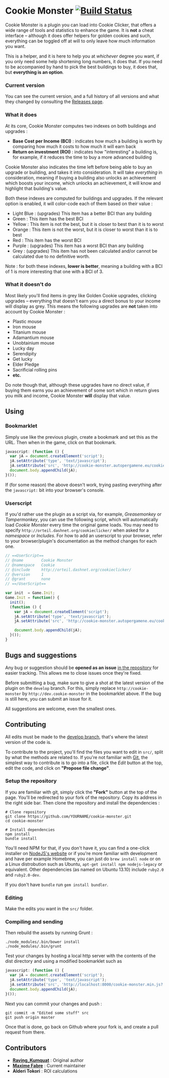 # Cookie Monster [![Build Status](https://travis-ci.org/Anahkiasen/cookie-monster.png?branch=master)](https://travis-ci.org/Anahkiasen/cookie-monster)

Cookie Monster is a plugin you can load into Cookie Clicker, that offers a wide range of tools and statistics to enhance the game.
It is **not** a cheat interface – although it does offer helpers for golden cookies and such, everything can be toggled off at will to only leave how much information you want.

This is a helper, and it is here to help you at _whichever_ degree you want, if you only need some help shortening long numbers, it does that. If you need to be accompanied
by hand to pick the best buildings to buy, it does that, but **everything is an option**.

### Current version

You can see the current version, and a full history of all versions and what they changed by consulting the [Releases page](https://github.com/Anahkiasen/cookie-monster/releases).

### What it does

At its core, Cookie Monster computes two indexes on both buildings and upgrades :

* **Base Cost per Income (BCI)** : indicates how much a building is worth by comparing how much it costs to how much it will earn back
* **Return on investment (ROI)** : indicates how "interesting" a building is, for example, if it reduces the time to buy a more advanced building

Cookie Monster also indicates the time left before being able to buy an upgrade or building, and takes it into consideration. It will take *everything* in consideration, meaning if buying a building also unlocks an achievement which boosts your income, which unlocks an achievement, it will know and highlight that building's value.

Both these indexes are computed for buildings and upgrades. If the relevant option is enabled, it will color-code each of them based on their value :

* Light Blue : (upgrades) This item has a better BCI than any building
* Green      : This item has the best BCI
* Yellow     : This item is not the best, but it is closer to best than it is to worst
* Orange     : This item is not the worst, but it is closer to worst than it is to best
* Red        : This item has the worst BCI
* Purple     : (upgrades) This item has a worst BCI than any building
* Grey       : (upgrades) This item has not been calculated and/or cannot be calculated due to no definitive worth.

Note : for both these indexes, **lower is better**, meaning a building with a BCI of 1 is more interesting that one with a BCI of 3.

### What it doesn't do

Most likely you'll find items in grey like Golden Cookie upgrades, clicking upgrades – everything that doesn't earn you a direct bonus to your income will display as grey.
This means the following upgrades are **not** taken into account by Cookie Monster :

* Plastic mouse
* Iron mouse
* Titanium mouse
* Adamantium mouse
* Unobtainium mouse
* Lucky day
* Serendipity
* Get lucky
* Elder Pledge
* Sacrificial rolling pins
* **etc.**

Do note though that, although these upgrades have no direct value, if buying them earns you an achievement of some sort which in return gives you milk and income, Cookie Monster **will** display that value.

## Using

### Bookmarklet

Simply use like the previous plugin, create a bookmark and set this as the URL. Then when in the game, click on that bookmark.

```js
javascript: (function () {
  var jA = document.createElement('script');
  jA.setAttribute('type', 'text/javascript');
  jA.setAttribute('src', 'http://cookie-monster.autopergamene.eu/cookie-monster.min.js?' + new Date().getTime());
  document.body.appendChild(jA);
}());
```

If (for some reason) the above doesn't work, trying pasting everything after the `javascript:` bit into your browser's console.

### Userscript

If you'd rather use the plugin as a script via, for example, _Greasemonkey_ or _Tampermonkey_, you can use the following script, which will automatically load _Cookie Monster_ every time the original game loads.
You may need to specify `http://orteil.dashnet.org/cookieclicker/` when asked for a _namespace_ or _Includes_. For how to add an userscript to your browser, refer to your browser/plugin's documentation as the method changes for each one.

```js
// ==UserScript==
// @name        Cookie Monster
// @namespace   Cookie
// @include     http://orteil.dashnet.org/cookieclicker/
// @version     1
// @grant       none
// ==/UserScript==

var init  = Game.Init;
Game.Init = function() {
  init();
  (function () {
    var jA = document.createElement('script');
    jA.setAttribute('type', 'text/javascript');
    jA.setAttribute('src', 'http://cookie-monster.autopergamene.eu/cookie-monster.min.js?' + new Date().getTime());

    document.body.appendChild(jA);
  }());
}
```

## Bugs and suggestions

Any bug or suggestion should be **opened as an issue** [in the repository](https://github.com/Anahkiasen/cookie-monster/issues) for easier tracking. This allows me to close issues once they're fixed.

Before submitting a bug, make sure to give a shot at the latest version of the plugin on the `develop` branch. For this, simply replace `http://cookie-monster` by `http://dev.cookie-monster` in the bookmarklet above.
If the bug is still here, you can submit an issue for it.

All suggestions are welcome, even the smallest ones.

## Contributing

All edits must be made to the [develop branch](https://github.com/Anahkiasen/cookie-monster/tree/develop), that's where the latest version of the code is.

To contribute to the project, you'll find the files you want to edit in `src/`, split by what the methods are related to. If you're not familiar with [Git](http://git-scm.com/), the simplest way to contribute is to go into a file, click the _Edit_ button at the top, edit the code, and click on **"Propose file change"**.

### Setup the repository

If you are familiar with git, simply click the **"Fork"** button at the top of the page. You'll be redirected to your fork of the repository. Copy its address in the right side bar. Then clone the repository and install the dependencies :

    # Clone repository
    git clone https://github.com/YOURNAME/cookie-monster.git
    cd cookie-monster

    # Install dependencies
    npm install
    bundle install

You'll need NPM for that, if you don't have it, you can find a one-click installer on [NodeJS's website](http://nodejs.org/) or if you're more familiar with development and have per example Homebrew, you can just do `brew install node` or on a Linux distrobution such as Ubuntu, `apt-get install npm nodejs-legacy` or equivalent. Other dependencies (as named on Ubuntu 13.10) include `ruby2.0` and `ruby2.0-dev`.

If you don't have `bundle` run `gem install bundler`.

### Editing

Make the edits you want in the `src/` folder.

### Compiling and sending

Then rebuild the assets by running Grunt :

    ./node_modules/.bin/bower install
    ./node_modules/.bin/grunt

Test your changes by hosting a local http server with the contents of the dist directory and using a modified bookmarklet such as

```js
javascript: (function () {
  var jA = document.createElement('script');
  jA.setAttribute('type', 'text/javascript');
  jA.setAttribute('src', 'http://localhost:8000/cookie-monster.min.js?' + new Date().getTime());
  document.body.appendChild(jA);
}());
```

Next you can commit your changes and push :

    git commit -m "Edited some stuff" src
    git push origin master

Once that is done, go back on Github where your fork is, and create a pull request from there.

## Contributors

* **[Raving_Kumquat](http://cookieclicker.wikia.com/wiki/User:Raving_Kumquat)** : Original author
* **[Maxime Fabre](https://github.com/Anahkiasen)** : Current maintainer
* **Alderi Tokori** : ROI calculations
